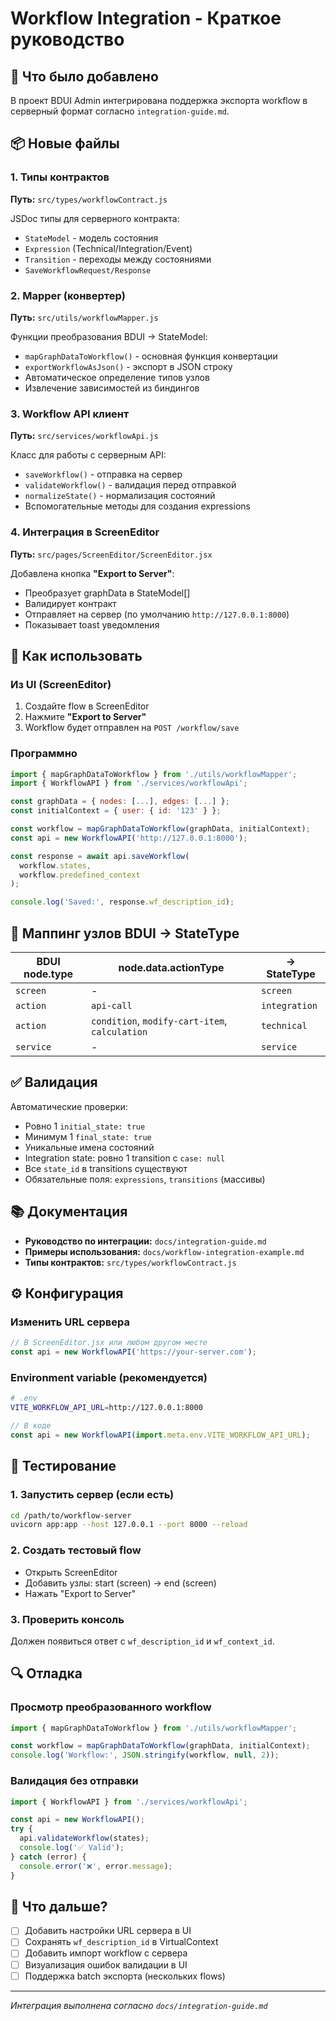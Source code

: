 # Workflow Integration - Краткое руководство

## 🎯 Что было добавлено

В проект BDUI Admin интегрирована поддержка экспорта workflow в серверный формат согласно `integration-guide.md`.

## 📦 Новые файлы

### 1. Типы контрактов
**Путь:** `src/types/workflowContract.js`

JSDoc типы для серверного контракта:
- `StateModel` - модель состояния
- `Expression` (Technical/Integration/Event)
- `Transition` - переходы между состояниями
- `SaveWorkflowRequest/Response`

### 2. Mapper (конвертер)
**Путь:** `src/utils/workflowMapper.js`

Функции преобразования BDUI → StateModel:
- `mapGraphDataToWorkflow()` - основная функция конвертации
- `exportWorkflowAsJson()` - экспорт в JSON строку
- Автоматическое определение типов узлов
- Извлечение зависимостей из биндингов

### 3. Workflow API клиент
**Путь:** `src/services/workflowApi.js`

Класс для работы с серверным API:
- `saveWorkflow()` - отправка на сервер
- `validateWorkflow()` - валидация перед отправкой
- `normalizeState()` - нормализация состояний
- Вспомогательные методы для создания expressions

### 4. Интеграция в ScreenEditor
**Путь:** `src/pages/ScreenEditor/ScreenEditor.jsx`

Добавлена кнопка **"Export to Server"**:
- Преобразует graphData в StateModel[]
- Валидирует контракт
- Отправляет на сервер (по умолчанию `http://127.0.0.1:8000`)
- Показывает toast уведомления

## 🚀 Как использовать

### Из UI (ScreenEditor)

1. Создайте flow в ScreenEditor
2. Нажмите **"Export to Server"**
3. Workflow будет отправлен на `POST /workflow/save`

### Программно

```javascript
import { mapGraphDataToWorkflow } from './utils/workflowMapper';
import { WorkflowAPI } from './services/workflowApi';

const graphData = { nodes: [...], edges: [...] };
const initialContext = { user: { id: '123' } };

const workflow = mapGraphDataToWorkflow(graphData, initialContext);
const api = new WorkflowAPI('http://127.0.0.1:8000');

const response = await api.saveWorkflow(
  workflow.states,
  workflow.predefined_context
);

console.log('Saved:', response.wf_description_id);
```

## 🔄 Маппинг узлов BDUI → StateType

| BDUI node.type | node.data.actionType | → StateType |
|---|---|---|
| `screen` | - | `screen` |
| `action` | `api-call` | `integration` |
| `action` | `condition`, `modify-cart-item`, `calculation` | `technical` |
| `service` | - | `service` |

## ✅ Валидация

Автоматические проверки:
- Ровно 1 `initial_state: true`
- Минимум 1 `final_state: true`
- Уникальные имена состояний
- Integration state: ровно 1 transition с `case: null`
- Все `state_id` в transitions существуют
- Обязательные поля: `expressions`, `transitions` (массивы)

## 📚 Документация

- **Руководство по интеграции:** `docs/integration-guide.md`
- **Примеры использования:** `docs/workflow-integration-example.md`
- **Типы контрактов:** `src/types/workflowContract.js`

## ⚙️ Конфигурация

### Изменить URL сервера

```javascript
// В ScreenEditor.jsx или любом другом месте
const api = new WorkflowAPI('https://your-server.com');
```

### Environment variable (рекомендуется)

```bash
# .env
VITE_WORKFLOW_API_URL=http://127.0.0.1:8000
```

```javascript
// В коде
const api = new WorkflowAPI(import.meta.env.VITE_WORKFLOW_API_URL);
```

## 🧪 Тестирование

### 1. Запустить сервер (если есть)
```bash
cd /path/to/workflow-server
uvicorn app:app --host 127.0.0.1 --port 8000 --reload
```

### 2. Создать тестовый flow
- Открыть ScreenEditor
- Добавить узлы: start (screen) → end (screen)
- Нажать "Export to Server"

### 3. Проверить консоль
Должен появиться ответ с `wf_description_id` и `wf_context_id`.

## 🔍 Отладка

### Просмотр преобразованного workflow

```javascript
import { mapGraphDataToWorkflow } from './utils/workflowMapper';

const workflow = mapGraphDataToWorkflow(graphData, initialContext);
console.log('Workflow:', JSON.stringify(workflow, null, 2));
```

### Валидация без отправки

```javascript
import { WorkflowAPI } from './services/workflowApi';

const api = new WorkflowAPI();
try {
  api.validateWorkflow(states);
  console.log('✅ Valid');
} catch (error) {
  console.error('❌', error.message);
}
```

## 🎯 Что дальше?

- [ ] Добавить настройки URL сервера в UI
- [ ] Сохранять `wf_description_id` в VirtualContext
- [ ] Добавить импорт workflow с сервера
- [ ] Визуализация ошибок валидации в UI
- [ ] Поддержка batch экспорта (нескольких flows)

---

*Интеграция выполнена согласно `docs/integration-guide.md`*
